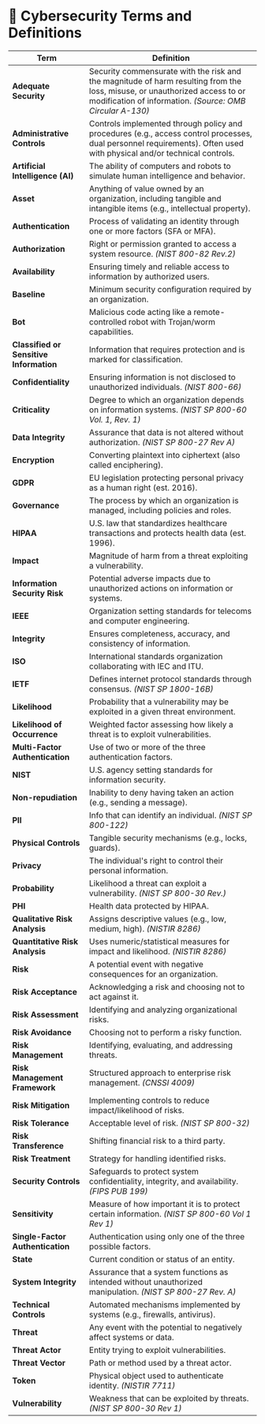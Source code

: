 # 📘 Cybersecurity Terms and Definitions

| **Term** | **Definition** |
|---------|----------------|
| **Adequate Security** | Security commensurate with the risk and the magnitude of harm resulting from the loss, misuse, or unauthorized access to or modification of information. *(Source: OMB Circular A-130)* |
| **Administrative Controls** | Controls implemented through policy and procedures (e.g., access control processes, dual personnel requirements). Often used with physical and/or technical controls. |
| **Artificial Intelligence (AI)** | The ability of computers and robots to simulate human intelligence and behavior. |
| **Asset** | Anything of value owned by an organization, including tangible and intangible items (e.g., intellectual property). |
| **Authentication** | Process of validating an identity through one or more factors (SFA or MFA). |
| **Authorization** | Right or permission granted to access a system resource. *(NIST 800-82 Rev.2)* |
| **Availability** | Ensuring timely and reliable access to information by authorized users. |
| **Baseline** | Minimum security configuration required by an organization. |
| **Bot** | Malicious code acting like a remote-controlled robot with Trojan/worm capabilities. |
| **Classified or Sensitive Information** | Information that requires protection and is marked for classification. |
| **Confidentiality** | Ensuring information is not disclosed to unauthorized individuals. *(NIST 800-66)* |
| **Criticality** | Degree to which an organization depends on information systems. *(NIST SP 800-60 Vol. 1, Rev. 1)* |
| **Data Integrity** | Assurance that data is not altered without authorization. *(NIST SP 800-27 Rev A)* |
| **Encryption** | Converting plaintext into ciphertext (also called enciphering). |
| **GDPR** | EU legislation protecting personal privacy as a human right (est. 2016). |
| **Governance** | The process by which an organization is managed, including policies and roles. |
| **HIPAA** | U.S. law that standardizes healthcare transactions and protects health data (est. 1996). |
| **Impact** | Magnitude of harm from a threat exploiting a vulnerability. |
| **Information Security Risk** | Potential adverse impacts due to unauthorized actions on information or systems. |
| **IEEE** | Organization setting standards for telecoms and computer engineering. |
| **Integrity** | Ensures completeness, accuracy, and consistency of information. |
| **ISO** | International standards organization collaborating with IEC and ITU. |
| **IETF** | Defines internet protocol standards through consensus. *(NIST SP 1800-16B)* |
| **Likelihood** | Probability that a vulnerability may be exploited in a given threat environment. |
| **Likelihood of Occurrence** | Weighted factor assessing how likely a threat is to exploit vulnerabilities. |
| **Multi-Factor Authentication** | Use of two or more of the three authentication factors. |
| **NIST** | U.S. agency setting standards for information security. |
| **Non-repudiation** | Inability to deny having taken an action (e.g., sending a message). |
| **PII** | Info that can identify an individual. *(NIST SP 800-122)* |
| **Physical Controls** | Tangible security mechanisms (e.g., locks, guards). |
| **Privacy** | The individual's right to control their personal information. |
| **Probability** | Likelihood a threat can exploit a vulnerability. *(NIST SP 800-30 Rev.)* |
| **PHI** | Health data protected by HIPAA. |
| **Qualitative Risk Analysis** | Assigns descriptive values (e.g., low, medium, high). *(NISTIR 8286)* |
| **Quantitative Risk Analysis** | Uses numeric/statistical measures for impact and likelihood. *(NISTIR 8286)* |
| **Risk** | A potential event with negative consequences for an organization. |
| **Risk Acceptance** | Acknowledging a risk and choosing not to act against it. |
| **Risk Assessment** | Identifying and analyzing organizational risks. |
| **Risk Avoidance** | Choosing not to perform a risky function. |
| **Risk Management** | Identifying, evaluating, and addressing threats. |
| **Risk Management Framework** | Structured approach to enterprise risk management. *(CNSSI 4009)* |
| **Risk Mitigation** | Implementing controls to reduce impact/likelihood of risks. |
| **Risk Tolerance** | Acceptable level of risk. *(NIST SP 800-32)* |
| **Risk Transference** | Shifting financial risk to a third party. |
| **Risk Treatment** | Strategy for handling identified risks. |
| **Security Controls** | Safeguards to protect system confidentiality, integrity, and availability. *(FIPS PUB 199)* |
| **Sensitivity** | Measure of how important it is to protect certain information. *(NIST SP 800-60 Vol 1 Rev 1)* |
| **Single-Factor Authentication** | Authentication using only one of the three possible factors. |
| **State** | Current condition or status of an entity. |
| **System Integrity** | Assurance that a system functions as intended without unauthorized manipulation. *(NIST SP 800-27 Rev. A)* |
| **Technical Controls** | Automated mechanisms implemented by systems (e.g., firewalls, antivirus). |
| **Threat** | Any event with the potential to negatively affect systems or data. |
| **Threat Actor** | Entity trying to exploit vulnerabilities. |
| **Threat Vector** | Path or method used by a threat actor. |
| **Token** | Physical object used to authenticate identity. *(NISTIR 7711)* |
| **Vulnerability** | Weakness that can be exploited by threats. *(NIST SP 800-30 Rev 1)* |